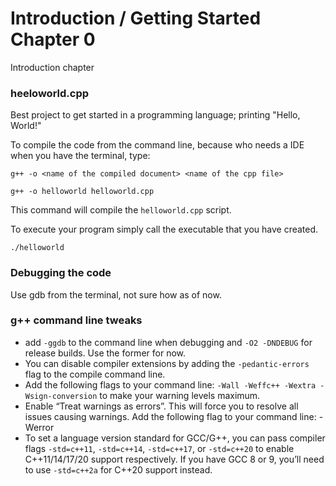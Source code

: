 # Introduction / Getting Started Chapter 0
Introduction chapter

### heeloworld.cpp
Best project to get started in a programming language; printing "Hello, World!"

To compile the code from the command line, because who needs a IDE when you have the terminal, type:
```shell
g++ -o <name of the compiled document> <name of the cpp file>

g++ -o helloworld helloworld.cpp
```

This command will compile the `helloworld.cpp` script.

To execute your program simply call the executable that you have created.
```shell
./helloworld
```

### Debugging the code
Use gdb from the terminal, not sure how as of now.

### g++ command line tweaks

* add `-ggdb` to the command line when debugging and `-O2 -DNDEBUG` for release builds.
Use the former for now.
* You can disable compiler extensions by adding the `-pedantic-errors` flag to the compile command line.
* Add the following flags to your command line: `-Wall -Weffc++ -Wextra -Wsign-conversion` to make your warning levels
maximum.
* Enable “Treat warnings as errors”. This will force you to resolve all issues causing warnings. Add the following
flag to your command line: -Werror
* To set a language version standard for GCC/G++, you can pass compiler flags `-std=c++11`, `-std=c++14`, `-std=c++17`,
or `-std=c++20` to enable C++11/14/17/20 support respectively. If you have GCC 8 or 9, you’ll need to use `-std=c++2a`
for C++20 support instead.

